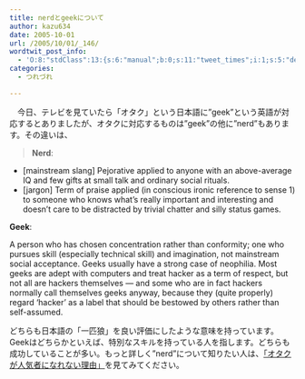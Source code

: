 ```yaml
---
title: nerdとgeekについて
author: kazu634
date: 2005-10-01
url: /2005/10/01/_146/
wordtwit_post_info:
  - 'O:8:"stdClass":13:{s:6:"manual";b:0;s:11:"tweet_times";i:1;s:5:"delay";i:0;s:7:"enabled";i:1;s:10:"separation";s:2:"60";s:7:"version";s:3:"3.7";s:14:"tweet_template";b:0;s:6:"status";i:2;s:6:"result";a:0:{}s:13:"tweet_counter";i:2;s:13:"tweet_log_ids";a:1:{i:0;i:2083;}s:9:"hash_tags";a:0:{}s:8:"accounts";a:1:{i:0;s:7:"kazu634";}}'
categories:
  - つれづれ

---
```

<div class="section">
<p>
    　今日、テレビを見ていたら「オタク」という日本語に&#8221;geek&#8221;という英語が対応するとありましたが、オタクに対応するものは&#8221;geek&#8221;の他に&#8221;nerd&#8221;もあります。その違いは、
</p>
  
<p>
<blockquote>
<strong>Nerd</strong>: </p>
</blockquote>
    
<ul>
<li>
        [mainstream slang] Pejorative applied to anyone with an above-average IQ and few gifts at small talk and ordinary social rituals.
</li>
<li>
        [jargon] Term of praise applied (in conscious ironic reference to sense 1) to someone who knows what&#8217;s really important and interesting and doesn&#8217;t care to be distracted by trivial chatter and silly status games.
</li>
</ul>
</p>
  
<p>
<strong>Geek</strong>:
</p>
  
<p>
<blockquote style="MARGIN-RIGHT: 0px">
</blockquote>
</p>
  
<p>
    A person who has chosen concentration rather than conformity; one who pursues skill (especially technical skill) and imagination, not mainstream social acceptance. Geeks usually have a strong case of neophilia. Most geeks are adept with computers and treat hacker as a term of respect, but not all are hackers themselves ― and some who are in fact hackers normally call themselves geeks anyway, because they (quite properly) regard ‘hacker’ as a label that should be bestowed by others rather than self-assumed.
</p></p> 
  
<p>
    どちらも日本語の「一匹狼」を良い評価にしたような意味を持っています。Geekはどちらかといえば、特別なスキルを持っている人を指します。どちらも成功していることが多い。もっと詳しく&#8221;nerd&#8221;について知りたい人は、<a href="http://www.blog.net/nerds-jp.htm%22" onclick="__gaTracker('send', 'event', 'outbound-article', 'http://www.blog.net/nerds-jp.htm%22', '「オタクが人気者になれない理由」');" target="blank">「オタクが人気者になれない理由」</a>を見てみてください。
</p>
</div>